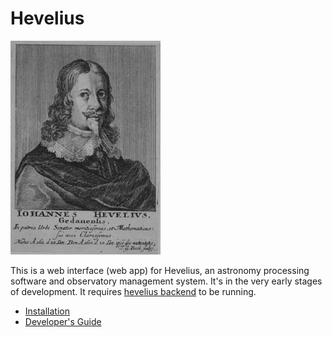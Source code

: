 # Hevelius

![Hevelius](src/assets/images/hevelius.jpg)

This is a web interface (web app) for Hevelius, an astronomy processing software and observatory management system.
It's in the very early stages of development. It requires [hevelius backend](https://github.com/tomaszmrugalski/hevelius-backend) to be running.

- [Installation](doc/install.md)
- [Developer's Guide](doc/devel.md)
